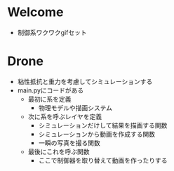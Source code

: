 # Welcome
- 制御系ワクワクgifセット

# Drone
- 粘性抵抗と重力を考慮してシミュレーションする
- main.pyにコードがある
  - 最初に系を定義
    - 物理モデルや描画システム
  - 次に系を呼ぶレイヤを定義
    - シミュレーションだけして結果を描画する関数
    - シミュレーションから動画を作成する関数
    - 一瞬の写真を撮る関数
  - 最後にこれを呼ぶ関数
    - ここで制御器を取り替えて動画を作ったりする
